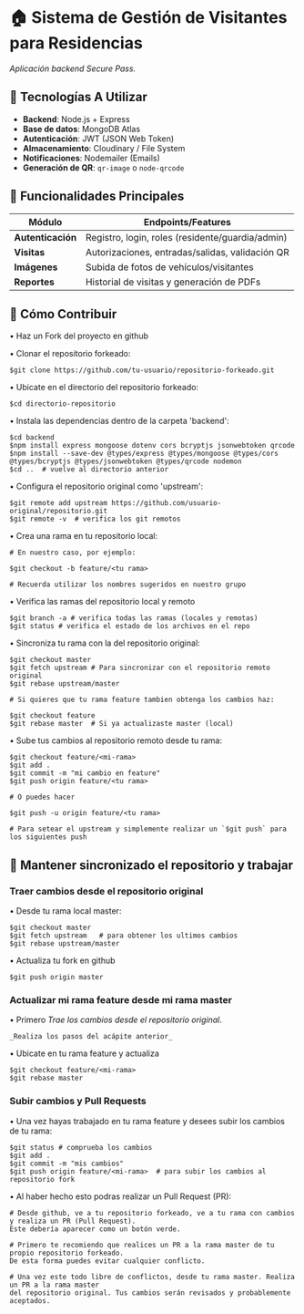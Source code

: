 # 🏠 Sistema de Gestión de Visitantes para Residencias

_Aplicación backend Secure Pass._

## 🚀 Tecnologías A Utilizar
- **Backend**: Node.js + Express
- **Base de datos**: MongoDB Atlas
- **Autenticación**: JWT (JSON Web Token)
- **Almacenamiento**: Cloudinary / File System
- **Notificaciones**: Nodemailer (Emails)
- **Generación de QR**: `qr-image` o `node-qrcode`

## 📌 Funcionalidades Principales
| Módulo               | Endpoints/Features                              |
|----------------------|------------------------------------------------|
| **Autenticación**    | Registro, login, roles (residente/guardia/admin) |
| **Visitas**          | Autorizaciones, entradas/salidas, validación QR |
| **Imágenes**         | Subida de fotos de vehículos/visitantes         |
| **Reportes**         | Historial de visitas y generación de PDFs       |

## 🤝 Cómo Contribuir

• Haz un Fork del proyecto en github

• Clonar el repositorio forkeado: 
   
    $git clone https://github.com/tu-usuario/repositorio-forkeado.git

• Ubicate en el directorio del repositorio forkeado:
    
    $cd directorio-repositorio

• Instala las dependencias dentro de la carpeta 'backend':

    $cd backend
    $npm install express mongoose dotenv cors bcryptjs jsonwebtoken qrcode
    $npm install --save-dev @types/express @types/mongoose @types/cors @types/bcryptjs @types/jsonwebtoken @types/qrcode nodemon
    $cd ..  # vuelve al directorio anterior

• Configura el repositorio original como 'upstream':

    $git remote add upstream https://github.com/usuario-original/repositorio.git
    $git remote -v  # verifica los git remotos

• Crea una rama en tu repositorio local:

    # En nuestro caso, por ejemplo:
    
    $git checkout -b feature/<tu rama>

    # Recuerda utilizar los nombres sugeridos en nuestro grupo

• Verifica las ramas del repositorio local y remoto

    $git branch -a # verifica todas las ramas (locales y remotas)
    $git status # verifica el estado de los archivos en el repo

• Sincroniza tu rama con la del repositorio original:

    $git checkout master
    $git fetch upstream # Para sincronizar con el repositorio remoto original
    $git rebase upstream/master

    # Si quieres que tu rama feature tambien obtenga los cambios haz:

    $git checkout feature
    $git rebase master  # Si ya actualizaste master (local)

• Sube tus cambios al repositorio remoto desde tu rama:

    $git checkout feature/<mi-rama>
    $git add .
    $git commit -m "mi cambio en feature"
    $git push origin feature/<tu rama>

    # O puedes hacer

    $git push -u origin feature/<tu rama>

    # Para setear el upstream y simplemente realizar un `$git push` para los siguientes push

## 🔄️ Mantener sincronizado el repositorio y trabajar

### Traer cambios desde el repositorio original

• Desde tu rama local master:

    $git checkout master
    $git fetch upstream   # para obtener los ultimos cambios
    $git rebase upstream/master

• Actualiza tu fork en github

    $git push origin master

### Actualizar mi rama feature desde mi rama master

• Primero *Trae los cambios desde el repositorio original*.
   
    _Realiza los pasos del acápite anterior_

• Ubicate en tu rama feature y actualiza

    $git checkout feature/<mi-rama>
    $git rebase master

### Subir cambios y Pull Requests

• Una vez hayas trabajado en tu rama feature y desees subir los cambios de tu rama:

    $git status # comprueba los cambios
    $git add .
    $git commit -m "mis cambios"
    $git push origin feature/<mi-rama>  # para subir los cambios al repositorio fork

• Al haber hecho esto podras realizar un Pull Request (PR):

    # Desde github, ve a tu repositorio forkeado, ve a tu rama con cambios y realiza un PR (Pull Request).
    Este debería aparecer como un botón verde.

    # Primero te recomiendo que realices un PR a la rama master de tu propio repositorio forkeado.
    De esta forma puedes evitar cualquier conflicto.

    # Una vez este todo libre de conflictos, desde tu rama master. Realiza un PR a la rama master
    del repositorio original. Tus cambios serán revisados y probablemente aceptados.

